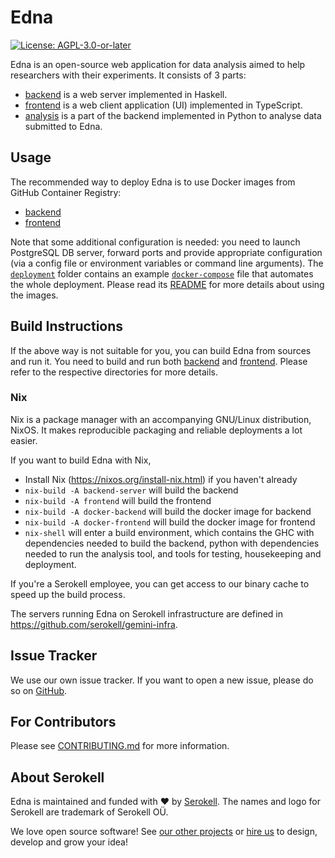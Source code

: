 <!--
   - SPDX-FileCopyrightText: 2021 Serokell <https://serokell.io>
   -
   - SPDX-License-Identifier: AGPL-3.0-or-later
   -->

# Edna


[![License: AGPL-3.0-or-later](https://img.shields.io/badge/License-AGPL%20v3-blue.svg)](https://www.gnu.org/licenses/agpl-3.0)

Edna is an open-source web application for data analysis aimed to help researchers with their experiments.
It consists of 3 parts:
* [backend](/backend/) is a web server implemented in Haskell.
* [frontend](/frontend/) is a web client application (UI) implemented in TypeScript.
* [analysis](/analysis/) is a part of the backend implemented in Python to analyse data submitted to Edna.

## Usage

The recommended way to deploy Edna is to use Docker images from GitHub Container Registry:
* [backend](https://github.com/orgs/serokell/packages/container/package/edna-backend)
* [frontend](https://github.com/orgs/serokell/packages/container/package/edna-frontend)

Note that some additional configuration is needed: you need to launch PostgreSQL DB server, forward ports and provide appropriate configuration (via a config file or environment variables or command line arguments).
The [`deployment`](deployment/) folder contains an example [`docker-compose`](deployment/docker-compose.yml) file that automates the whole deployment.
Please read its [README](/deployment/README.md) for more details about using the images.

## Build Instructions

If the above way is not suitable for you, you can build Edna from sources and run it.
You need to build and run both [backend](./backend) and [frontend](./frontend).
Please refer to the respective directories for more details.

### Nix

Nix is a package manager with an accompanying GNU/Linux distribution, NixOS. It makes reproducible packaging and reliable deployments a lot easier.

If you want to build Edna with Nix,

- Install Nix (<https://nixos.org/install-nix.html>) if you haven't already
- `nix-build -A backend-server` will build the backend
- `nix-build -A frontend` will build the frontend
- `nix-build -A docker-backend` will build the docker image for backend
- `nix-build -A docker-frontend` will build the docker image for frontend
- `nix-shell` will enter a build environment, which contains the GHC with dependencies needed to build the backend, python with dependencies needed to run the analysis tool, and tools for testing, housekeeping and deployment.

If you're a Serokell employee, you can get access to our binary cache to speed up the build process.

The servers running Edna on Serokell infrastructure are defined in <https://github.com/serokell/gemini-infra>.

## Issue Tracker

We use our own issue tracker.
If you want to open a new issue, please do so on [GitHub](https://github.com/serokell/edna/issues/new/choose).

## For Contributors

Please see [CONTRIBUTING.md](CONTRIBUTING.md) for more information.

## About Serokell

Edna is maintained and funded with ❤️ by [Serokell](https://serokell.io/).
The names and logo for Serokell are trademark of Serokell OÜ.

We love open source software! See [our other projects](https://serokell.io/community?utm_source=github) or [hire us](https://serokell.io/hire-us?utm_source=github) to design, develop and grow your idea!
